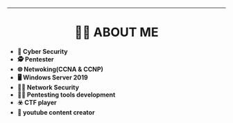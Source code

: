 <hr>






<h1 align="center">🧑‍💻 ABOUT ME</h1>

* **🎩 Cyber Security**
* **🕵️ Pentester**
* **🌐 Netwoking(CCNA & CCNP)**
* **🖥  Windows Server 2019**
* **🧑‍💻 Network Security**
* **👨‍💻 Pentesting tools development**
* **☣️ CTF player**
* **📕 youtube content creator**



